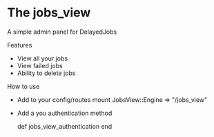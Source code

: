 The jobs_view
=========
A simple admin panel for DelayedJobs

Features
- View all your jobs
- View failed jobs
- Ability to delete jobs

How to use
- Add to your config/routes mount JobsView::Engine => "/jobs_view"
- Add a you authentication method

  def jobs_view_authentication 
  end


